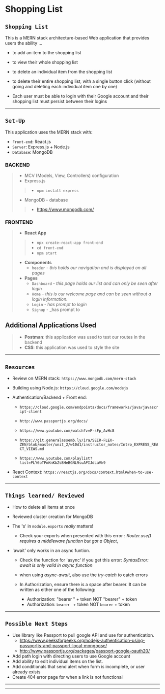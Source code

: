# Shopping List

## `Shopping List` 
This is a MERN stack architecture-based Web application that provides users the ability ...

 - to add an item to the shopping list

 - to view their whole shopping list

 - to delete an individual item from the shopping list

 - to delete their entire shopping list, with a single button click (without going and deleting each individual item one by one) 

 - Each user must be able to login with their Google account and their shopping list must persist between their logins

<hr/>

## `Set-Up` 

This application uses the MERN stack with:
  - `Front-end`: React.js
  - `Server`: Express.js + Node.js
  - `Database`: MongoDB

### BACKEND
>- MCV (Models, View, Controllers) configuration
>- Express.js
> > - `npm install express` 
>- MongoDB - database
>>  - https://www.mongodb.com/

### FRONTEND 
>- **React App** 
>>- `npx create-react-app front-end`
>>- `cd front-end`
>>- `npm start`
>  - **Components** 
>    - `header` - _this holds our navigation and is displayed on all pages_
>  - **Pages**
>     - `Dashboard` - _this page holds our list and can only be seen after login_ 
 >    - `Home` - _this is our welcome page and can be seen without a login information._
  >     - `Login` - _has prompt to login_
  >    - `Signup` - _has prompt to 

 ## Additional Applications Used 

> - **Postman**: this application was used to test our routes in the backend
> - **CSS**: this application was used to style the site 


<hr/>

 ##  `Resources`
 
 - Review on MERN stack: `https://www.mongodb.com/mern-stack`

 - Building using Node.js: `https://cloud.google.com/nodejs`

 - Authentication/Backend + Front end: 
    - `https://cloud.google.com/endpoints/docs/frameworks/java/javascript-client`

    - `http://www.passportjs.org/docs/`
    
    - `https://www.youtube.com/watch?v=F-sFp_AvHc8`
    
    - `https://git.generalassemb.ly/ira/SEIR-FLEX-ZEN/blob/master/unit_2/w10d1/instructor_notes/Intro_EXPRESS_REACT_VIEWS.md`
    
    - `https://www.youtube.com/playlist?list=PLY6oTPmKnKbZsBHeBGNL9suAPIJdLaVk9`
    
- React Context: `https://reactjs.org/docs/context.html#when-to-use-context`

<hr/>

 ## `Things learned/ Reviewed`
 - How to delete all items at once  
  - Reviewed cluster creation for MongoDB
  - The 's' in  `module.exports` _really_ matters! 
    - Check your exports when presented with this error : _Router.use() requires a middleware function but got a Object_, 

- 'await' only works in an async funtion. 
    - Check the function for 'async' if you get this error:  _SyntaxError: await is only valid in async function_
    - when using _async-await_, also use the _try-catch_ to catch errors

  - In Authorization, ensure there is a space after bearer. It can be written as either one of the following:
    - Authorization: "bearer " + token  NOT "bearer" + token 
    - Authorization: `bearer ` + token NOT `bearer` + token

<hr/>

 ## `Possible Next Steps` 
 - Use library like Passport to pull google API and use for authentication. 
    - https://www.geeksforgeeks.org/nodejs-authentication-using-passportjs-and-passport-local-mongoose/
    - http://www.passportjs.org/packages/passport-google-oauth20/
  - Add path login with directing users to use Google account   
  - Add ability to edit individual items on the list. 
  - Add conditionals that send alert when form is incomplete, or user already exists
- Create 404 error page for when a link is not functional 

<hr/>
<hr/>
